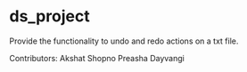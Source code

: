 # ds_project
Provide the functionality to undo and redo actions on a txt file. 

Contributors: Akshat Shopno Preasha Dayvangi
